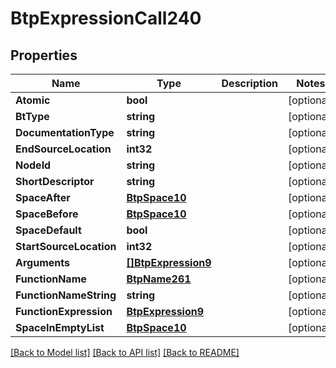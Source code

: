# BtpExpressionCall240

## Properties

Name | Type | Description | Notes
------------ | ------------- | ------------- | -------------
**Atomic** | **bool** |  | [optional] 
**BtType** | **string** |  | [optional] 
**DocumentationType** | **string** |  | [optional] 
**EndSourceLocation** | **int32** |  | [optional] 
**NodeId** | **string** |  | [optional] 
**ShortDescriptor** | **string** |  | [optional] 
**SpaceAfter** | [**BtpSpace10**](BTPSpace-10.md) |  | [optional] 
**SpaceBefore** | [**BtpSpace10**](BTPSpace-10.md) |  | [optional] 
**SpaceDefault** | **bool** |  | [optional] 
**StartSourceLocation** | **int32** |  | [optional] 
**Arguments** | [**[]BtpExpression9**](BTPExpression-9.md) |  | [optional] 
**FunctionName** | [**BtpName261**](BTPName-261.md) |  | [optional] 
**FunctionNameString** | **string** |  | [optional] 
**FunctionExpression** | [**BtpExpression9**](BTPExpression-9.md) |  | [optional] 
**SpaceInEmptyList** | [**BtpSpace10**](BTPSpace-10.md) |  | [optional] 

[[Back to Model list]](../README.md#documentation-for-models) [[Back to API list]](../README.md#documentation-for-api-endpoints) [[Back to README]](../README.md)


